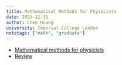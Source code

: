 ```yaml
---
title: Mathematical Methods for Physicists
date: 2023-12-31
author: Chen Huang
university: Imperial College London
notetags: ["math", "graduate"]
---
```


- [Mathematical methods for physicists](mathematical-methods-for-physicists/pdf/mathematical-methods-for-physicists.pdf)
- [Review](mathematical-methods-for-physicists/pdf/revision-for-2024-mmp-exam.pdf)
